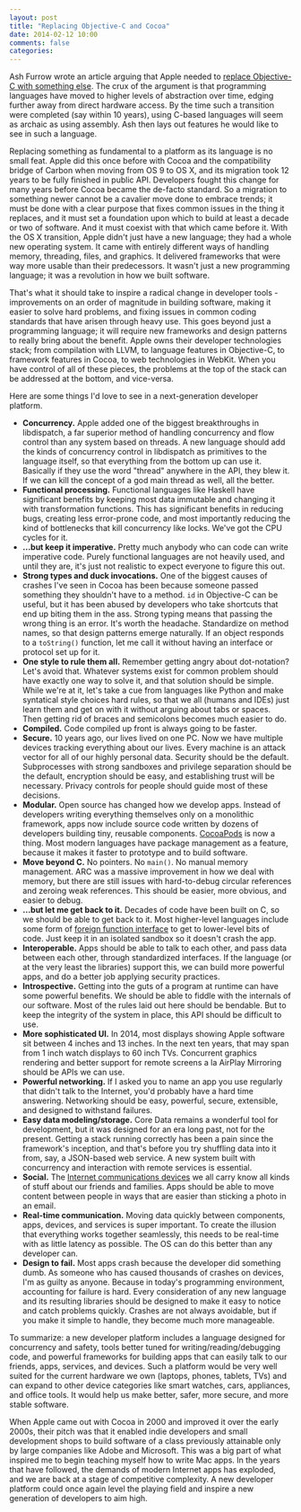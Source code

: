 ```yaml
---
layout: post
title: "Replacing Objective-C and Cocoa"
date: 2014-02-12 10:00
comments: false
categories: 
---
```


Ash Furrow wrote an article arguing that Apple needed to [replace Objective-C with something else](http://ashfurrow.com/blog/we-need-to-replace-objective-c). The crux of the argument is that programming languages have moved to higher levels of abstraction over time, edging further away from direct hardware access. By the time such a transition were completed (say within 10 years), using C-based languages will seem as archaic as using assembly. Ash then lays out features he would like to see in such a language.

Replacing something as fundamental to a platform as its language is no small feat. Apple did this once before with Cocoa and the compatibility bridge of Carbon when moving from OS 9 to OS X, and its migration took 12 years to be fully finished in public API. Developers fought this change for many years before Cocoa became the de-facto standard. So a migration to something newer cannot be a cavalier move done to embrace trends; it must be done with a clear purpose that fixes common issues in the thing it replaces, and it must set a foundation upon which to build at least a decade or two of software. And it must coexist with that which came before it. With the OS X transition, Apple didn't just have a new language; they had a whole new operating system. It came with entirely different ways of handling memory, threading, files, and graphics. It delivered frameworks that were way more usable than their predecessors. It wasn't just a new programming language; it was a revolution in how we built software.

That's what it should take to inspire a radical change in developer tools - improvements on an order of magnitude in building software, making it easier to solve hard problems, and fixing issues in common coding standards that have arisen through heavy use. This goes beyond just a programming language; it will require new frameworks and design patterns to really bring about the benefit. Apple owns their developer technologies stack; from compilation with LLVM, to language features in Objective-C, to framework features in Cocoa, to web technologies in WebKit. When you have control of all of these pieces, the problems at the top of the stack can be addressed at the bottom, and vice-versa.

Here are some things I'd love to see in a next-generation developer platform.

- **Concurrency.** Apple added one of the biggest breakthroughs in libdispatch, a far superior method of handling concurrency and flow control than any system based on threads. A new language should add the kinds of concurrency control in libdispatch as primitives to the language itself, so that everything from the bottom up can use it. Basically if they use the word "thread" anywhere in the API, they blew it. If we can kill the concept of a god main thread as well, all the better.
- **Functional processing.** Functional languages like Haskell have significant benefits by keeping most data immutable and changing it with transformation functions. This has significant benefits in reducing bugs, creating less error-prone code, and most importantly reducing the kind of bottlenecks that kill concurrency like locks. We've got the CPU cycles for it.
- **...but keep it imperative.** Pretty much anybody who can code can write imperative code. Purely functional languages are not heavily used, and until they are, it's just not realistic to expect everyone to figure this out.
- **Strong types and duck invocations.** One of the biggest causes of crashes I've seen in Cocoa has been because someone passed something they shouldn't have to a method. `id` in Objective-C can be useful, but it has been abused by developers who take shortcuts that end up biting them in the ass. Strong typing means that passing the wrong thing is an error. It's worth the headache. Standardize on method names, so that design patterns emerge naturally. If an object responds to a `toString()` function, let me call it without having an interface or protocol set up for it.
- **One style to rule them all.** Remember getting angry about dot-notation? Let's avoid that. Whatever systems exist for common problem should have exactly one way to solve it, and that solution should be simple. While we're at it, let's take a cue from languages like Python and make syntatical style choices hard rules, so that we all (humans and IDEs) just learn them and get on with it without arguing about tabs or spaces. Then getting rid of braces and semicolons becomes much easier to do.
- **Compiled.** Code compiled up front is always going to be faster.
- **Secure.** 10 years ago, our lives lived on one PC. Now we have multiple devices tracking everything about our lives. Every machine is an attack vector for all of our highly personal data. Security should be the default. Subprocesses with strong sandboxes and privilege separation should be the default, encryption should be easy, and establishing trust will be necessary. Privacy controls for people should guide most of these decisions.
- **Modular.** Open source has changed how we develop apps. Instead of developers writing everything themselves only on a monolithic framework, apps now include source code written by dozens of developers building tiny, reusable components. [CocoaPods](http://cocoapods.org/) is now a thing. Most modern languages have package management as a feature, because it makes it faster to prototype and to build software.
- **Move beyond C.** No pointers. No `main()`. No manual memory management. ARC was a massive improvement in how we deal with memory, but there are still issues with hard-to-debug circular references and zeroing weak references. This should be easier, more obvious, and easier to debug.
- **...but let me get back to it.** Decades of code have been built on C, so we should be able to get back to it. Most higher-level languages include some form of [foreign function interface](http://en.wikipedia.org/wiki/Foreign_function_interface) to get to lower-level bits of code. Just keep it in an isolated sandbox so it doesn't crash the app.
- **Interoperable.** Apps should be able to talk to each other, and pass data between each other, through standardized interfaces. If the language (or at the very least the libraries) support this, we can build more powerful apps, and do a better job applying security practices.
- **Introspective.** Getting into the guts of a program at runtime can have some powerful benefits. We should be able to fiddle with the internals of our software. Most of the rules laid out here should be bendable. But to keep the integrity of the system in place, this API should be difficult to use.
- **More sophisticated UI.** In 2014, most displays showing Apple software sit between 4 inches and 13 inches. In the next ten years, that may span from 1 inch watch displays to 60 inch TVs. Concurrent graphics rendering and better support for remote screens a la AirPlay Mirroring should be APIs we can use.
- **Powerful networking.** If I asked you to name an app you use regularly that didn't talk to the Internet, you'd probably have a hard time answering. Networking should be easy, powerful, secure, extensible, and designed to withstand failures.
- **Easy data modeling/storage.** Core Data remains a wonderful tool for development, but it was designed for an era long past, not for the present. Getting a stack running correctly has been a pain since the framework's inception, and that's before you try shuffling data into it from, say, a JSON-based web service. A new system built with concurrency and interaction with remote services is essential.
- **Social.** The [Internet communications devices](http://www.youtube.com/watch?v=9hUIxyE2Ns8&t=2m07s) we all carry know all kinds of stuff about our friends and families. Apps should be able to move content between people in ways that are easier than sticking a photo in an email.
- **Real-time communication.** Moving data quickly between components, apps, devices, and services is super important. To create the illusion that everything works together seamlessly, this needs to be real-time with as little latency as possible. The OS can do this better than any developer can.
- **Design to fail.** Most apps crash because the developer did something dumb. As someone who has caused thousands of crashes on devices, I'm as guilty as anyone. Because in today's programming environment, accounting for failure is hard. Every consideration of any new language and its resulting libraries should be designed to make it easy to notice and catch problems quickly. Crashes are not always avoidable, but if you make it simple to handle, they become much more manageable.

To summarize: a new developer platform includes a language designed for concurrency and safety, tools better tuned for writing/reading/debugging code, and powerful frameworks for building apps that can easily talk to our friends, apps, services, and devices. Such a platform would be very well suited for the current hardware we own (laptops, phones, tablets, TVs) and can expand to other device categories like smart watches, cars, appliances, and office tools. It would help us make better, safer, more secure, and more stable software.

When Apple came out with Cocoa in 2000 and improved it over the early 2000s, their pitch was that it enabled indie developers and small development shops to build software of a class previously attainable only by large companies like Adobe and Microsoft. This was a big part of what inspired me to begin teaching myself how to write Mac apps. In the years that have followed, the demands of modern Internet apps has exploded, and we are back at a stage of competitive complexity. A new developer platform could once again level the playing field and inspire a new generation of developers to aim high.